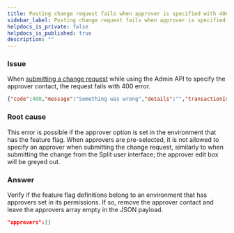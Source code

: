 ```yaml
---
title: Posting change request fails when approver is specified with 400 error
sidebar_label: Posting change request fails when approver is specified with 400 error
helpdocs_is_private: false
helpdocs_is_published: true
description: ""
---
```


<p>
  <button hidden style={{borderRadius:'8px', border:'1px', fontFamily:'Courier New', fontWeight:'800', textAlign:'left'}}> help.split.io link: https://help.split.io/hc/en-us/articles/360050159491-Posting-a-change-request-using-the-Admin-API-fails-when-the-approver-is-specified </button>
</p>

### Issue

When [submitting a change request](https://docs.split.io/reference#create-change-request) while using the Admin API to specify the approver contact, the request fails with 400 error.

```json
{"code":400,"message":"Something was wrong","details":"","transactionId":"xxxxxxx"}
```

### Root cause

This error is possible if the approver option is set in the environment that has the feature flag. When approvers are pre-selected, it is not allowed to specify an approver when submitting the change request, similarly to when submitting the change from the Split user interface; the approver edit box will be greyed out.

### Answer

Verify if the feature flag definitions belong to an environment that has approvers set in its permissions. If so, remove the approver contact and leave the approvers array empty in the JSON payload.

```json
"approvers":[]
```